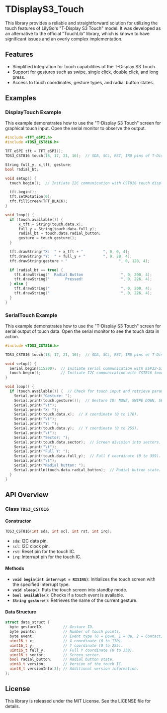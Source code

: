 # TDisplayS3_Touch

This library provides a reliable and straightforward solution for utilizing the touch features of LilyGo's "T-Display S3 Touch" model. It was developed as an alternative to the official "TouchLib" library, which is known to have significant issues and an overly complex implementation.

## Features
- Simplified integration for touch capabilities of the T-Display S3 Touch.
- Support for gestures such as swipe, single click, double click, and long press.
- Access to touch coordinates, gesture types, and radial button states.

## Examples

### DisplayTouch Example
This example demonstrates how to use the "T-Display S3 Touch" screen for graphical touch input. Open the serial monitor to observe the output.

```cpp
#include <TFT_eSPI.h>
#include <TDS3_CST816.h>

TFT_eSPI tft = TFT_eSPI();
TDS3_CST816 touch(18, 17, 21, 16);  // SDA, SCL, RST, IRQ pins of T-Display S3 Touch.

String full_y, x_tft, gesture;
bool radial_bt;

void setup() {
  touch.begin();  // Initiate I2C communication with CST816 touch display IC.

  tft.begin();
  tft.setRotation(0);
  tft.fillScreen(TFT_BLACK);
}

void loop() {
  if (touch.available()) {
      x_tft = String(touch.data.x);
      full_y = String(touch.data.full_y);
      radial_bt = touch.data.radial_button;
      gesture = touch.gesture();
  }

  tft.drawString("X:  " + x_tft + "         ", 0, 0, 4);
  tft.drawString("Y:  " + full_y + "        ", 0, 28, 4);
  tft.drawString(gesture + "                       ", 0, 120, 4);

  if (radial_bt == true) {
    tft.drawString("  Radial Button                 ", 0, 200, 4);
    tft.drawString("       Pressed!                 ", 0, 226, 4);
  } else {
    tft.drawString("                                ", 0, 200, 4);
    tft.drawString("                                ", 0, 226, 4);
  }
}
```

### SerialTouch Example
This example demonstrates how to use the "T-Display S3 Touch" screen for serial output of touch data. Open the serial monitor to see the touch data in action.

```cpp
#include <TDS3_CST816.h>

TDS3_CST816 touch(18, 17, 21, 16);  // SDA, SCL, RST, IRQ pins of T-Display S3 Touch.

void setup() {
  Serial.begin(115200);  // Initiate serial communication with ESP32-S3.
  touch.begin();         // Initiate I2C communication with CST816 touch display IC.
}

void loop() {
  if (touch.available()) {  // Check for touch input and retrieve parameters in the "data" structure.
    Serial.print("Gesture: ");
    Serial.print(touch.gesture());  // Gesture ID: NONE, SWIPE DOWN, SWIPE UP, etc.
    Serial.print("\t");
    Serial.print("X: ");
    Serial.print(touch.data.x);  // X coordinate (0 to 170).
    Serial.print("\t");
    Serial.print("Y: ");
    Serial.print(touch.data.y);  // Y coordinate (0 to 255).
    Serial.print("\t");
    Serial.print("Sector: ");
    Serial.print(touch.data.sector);  // Screen division into sectors.
    Serial.print("\t");
    Serial.print("Full Y: ");
    Serial.print(touch.data.full_y);  // Full Y coordinate (0 to 359).
    Serial.print("\t");
    Serial.print("Radial button: ");
    Serial.println(touch.data.radial_button);  // Radial button state.
  }
}
```

## API Overview
### Class `TDS3_CST816`
#### Constructor
```cpp
TDS3_CST816(int sda, int scl, int rst, int irq);
```
- `sda`: I2C data pin.
- `scl`: I2C clock pin.
- `rst`: Reset pin for the touch IC.
- `irq`: Interrupt pin for the touch IC.

#### Methods
- **`void begin(int interrupt = RISING)`**: Initializes the touch screen with the specified interrupt type.
- **`void sleep()`**: Puts the touch screen into standby mode.
- **`bool available()`**: Checks if a touch event is available.
- **`String gesture()`**: Retrieves the name of the current gesture.

#### Data Structure
```cpp
struct data_struct {
  byte gestureID;         // Gesture ID.
  byte points;            // Number of touch points.
  byte event;             // Event type (0 = Down, 1 = Up, 2 = Contact).
  uint16_t x;             // X coordinate (0 to 170).
  uint16_t y;             // Y coordinate (0 to 255).
  uint16_t full_y;        // Full Y coordinate (0 to 359).
  uint16_t sector;        // Screen sector.
  bool radial_button;     // Radial button state.
  uint8_t version;        // Version of the touch IC.
  uint8_t versionInfo[3]; // Additional version information.
};
```

## License
This library is released under the MIT License. See the LICENSE file for details.
